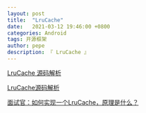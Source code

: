 ```yaml
---
layout: post
title:  "LruCache"
date:   2021-03-12 19:46:00 +0800
categories: Android
tags: 开源框架
author: pepe
description: 『 LruCache 』
---
```




[LruCache 源码解析](https://mp.weixin.qq.com/s/CUxg8JAOR_YNK-bHX_LyAg)

[LruCache源码解析](https://mp.weixin.qq.com/s/Q9Sdce0FxyfkPJTJM_NO_g)

[面试官：如何实现一个LruCache，原理是什么？](https://mp.weixin.qq.com/s/Wz_iCTpttAqXPkckx7LkBg)

